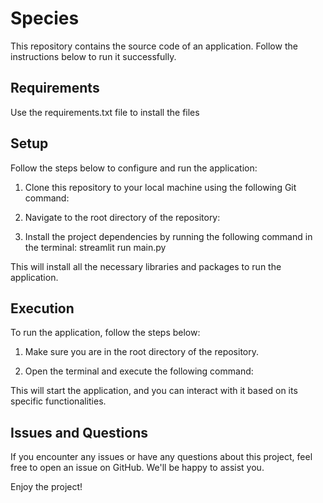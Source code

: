 # Species


This repository contains the source code of an application. Follow the instructions below to run it successfully.

## Requirements

Use the requirements.txt file to install the files

## Setup

Follow the steps below to configure and run the application:

1. Clone this repository to your local machine using the following Git command: 
2. Navigate to the root directory of the repository:

3. Install the project dependencies by running the following command in the terminal: streamlit run main.py


This will install all the necessary libraries and packages to run the application.

## Execution

To run the application, follow the steps below:

1. Make sure you are in the root directory of the repository.

2. Open the terminal and execute the following command:


This will start the application, and you can interact with it based on its specific functionalities.

## Issues and Questions

If you encounter any issues or have any questions about this project, feel free to open an issue on GitHub. We'll be happy to assist you.

Enjoy the project!

